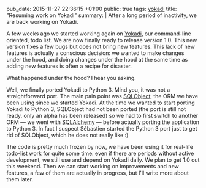 pub_date: 2015-11-27 22:36:15 +01:00
public: true
tags: [yokadi]
title: "Resuming work on Yokadi"
summary: |
    After a long period of inactivity, we are back working on Yokadi.

A few weeks ago we started working again on [Yokadi][], our command-line oriented, todo list. We are now finally ready to release version 1.0. This new version fixes a few bugs but does not bring new features. This lack of new features is actually a conscious decision: we wanted to make changes under the hood, and doing changes under the hood at the same time as adding new features is often a recipe for disaster.

What happened under the hood? I hear you asking.

Well, we finally ported Yokadi to Python 3. Mind you, it was not a straightforward port. The main pain point was [SQLObject][], the ORM we have been using since we started Yokadi. At the  time we wanted to start porting Yokadi to Python 3, SQLObject had not been ported (the port is still not ready, only an alpha has been released) so we had to first switch to another ORM — we went with [SQLAlchemy][] — before actually porting the application to Python 3. In fact I suspect Sébastien started the Python 3 port just to get rid of SQLObject, which he does not really like :)

The code is pretty much frozen by now, we have been using it for real-life todo-list work for quite some time: even if there are periods without active development, we still use and depend on Yokadi daily. We plan to get 1.0 out this weekend. Then we can start working on improvements and new features, a few of them are actually in progress, but I'll write more about them later.

[Yokadi]: http://github.com/agateau/yokadi
[SQLObject]: http://sqlobject.org
[SQLAlchemy]: http://sqlalchemy.org
